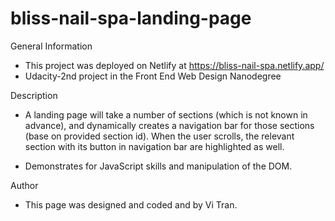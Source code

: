 # bliss-nail-spa-landing-page

General Information

- This project was deployed on Netlify at https://bliss-nail-spa.netlify.app/
- Udacity-2nd project in the Front End Web Design Nanodegree

Description

- A landing page will take a number of sections (which is not known in advance), and dynamically creates a navigation bar for those sections (base on provided section id). When the user scrolls, the relevant section with its button in navigation bar are highlighted as well.

- Demonstrates for JavaScript skills and manipulation of the DOM.

Author

- This page was designed and coded and by Vi Tran.
